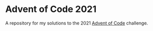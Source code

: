 # Advent of Code 2021

A repository for my solutions to the 2021 [Advent of Code](https://adventofcode.com/2021) challenge.
